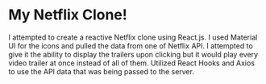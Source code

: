 # My Netflix Clone!

I attempted to create a reactive Netflix clone using React.js. I used Material UI for the icons and pulled the data from one of Netflix API. I attempted to give it the ability to display the trailers upon clicking but it would play every video trailer at once instead of all of them. Utilized React Hooks and Axios to use the API data that was being passed to the server. 
